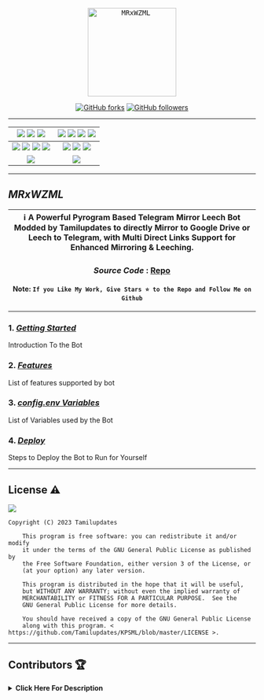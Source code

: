 <p align="center">
    <a href="https://telegram.me/MR_X_MIRROR">
        <kbd>
            <img width="180" src="https://telegra.ph/file/1d02df877fa3aaffd707b.png" alt="MRxWZML">
        </kbd>
    </a>
</p>

<p align="center">
<div align=center>

[![GitHub forks](https://img.shields.io/github/forks/MR-X-MIRROR-BOTZ/MRxWZML?style=social)](https://github.com/MR-X-MIRROR-BOTZ/MRxWZML/fork)
[![GitHub followers](https://img.shields.io/github/followers/MR-X-MIRROR-BOTZ?style=social&label=Followers)](https://github.com/MR-X-MIRROR-BOTZ)

----

[![](https://img.shields.io/github/repo-size/MR-X-MIRROR-BOTZ/MRxWZML?color=green&label=Repo%20Size&labelColor=292c3b)](#) [![](https://img.shields.io/github/commit-activity/m/MR-X-MIRROR-BOTZ/MRxWZML?logo=github&labelColor=292c3b&label=Github%20Commits)](#) [![](https://img.shields.io/github/license/MR-X-MIRROR-BOTZ/MRxWZML?style=flat&label=License&labelColor=292c3b)](#)|[![](https://img.shields.io/github/issues-raw/MR-X-MIRROR-BOTZ/MRxWZML?style=flat&label=Open%20Issues&labelColor=292c3b)](#) [![](https://img.shields.io/github/issues-closed-raw/MR-X-MIRROR-BOTZ/MRxWZML?style=flat&label=Closed%20Issues&labelColor=292c3b)](#) [![](https://img.shields.io/github/issues-pr-raw/MR-X-MIRROR-BOTZ/MRxWZML?style=flat&label=Open%20Pull%20Requests&labelColor=292c3b)](#) [![](https://img.shields.io/github/issues-pr-closed-raw/MR-X-MIRROR-BOTZ/MRxWZML?style=flat&label=Closed%20Pull%20Requests&labelColor=292c3b)](#)
:---:|:---:|
[![](https://img.shields.io/github/languages/count/MR-X-MIRROR-BOTZ/MRxWZML?style=flat&label=Total%20Languages&labelColor=292c3b&color=blueviolet)](#) [![](https://img.shields.io/github/languages/top/MR-X-MIRROR-BOTZ/MRxWZML?style=flat&logo=python&labelColor=292c3b)](#) [![](https://img.shields.io/github/last-commit/MR-X-MIRROR-BOTZ/MRxWZML?style=flat&label=Last%20Commit&labelColor=292c3b&color=important)](#) [![](https://badgen.net/github/branches/MR-X-MIRROR-BOTZ/MRxWZML?label=Total%20Branches&labelColor=292c3b)](#)|[![](https://img.shields.io/github/forks/MR-X-MIRROR-BOTZ/MRxWZML?style=flat&logo=github&label=Forks&labelColor=292c3b&color=critical)](#) [![](https://img.shields.io/github/stars/MR-X-MIRROR-BOTZ/MRxWZML?style=flat&logo=github&label=Stars&labelColor=292c3b&color=yellow)](#) [![](https://badgen.net/docker/pulls/MRxWZML/MR-X-MIRROR-BOTZ?icon=docker&label=Pulls&labelColor=292c3b&color=blue)](#)
[![](https://img.shields.io/badge/Telegram%20Channel-Join-9cf?style=for-the-badge&logo=telegram&logoColor=blue&style=flat&labelColor=292c3b)](https://telegram.me/MR_X_MIRROR) |[![](https://img.shields.io/badge/Support%20Group-Join-9cf?style=for-the-badge&logo=telegram&logoColor=blue&style=flat&labelColor=292c3b)](https://telegram.me/MR_X_MIRROR) |

</div>

----

## ***MRxWZML***

<div align=center>

ℹ️ A Powerful Pyrogram Based Telegram Mirror Leech Bot Modded by Tamilupdates to directly Mirror to Google Drive or Leech to Telegram, with Multi Direct Links Support for Enhanced Mirroring & Leeching.|
---|
    
### ***Source Code*** : [Repo](https://github.com/MR-X-MIRROR-BOTZ/MRxWZML)

#### Note: `If you Like My Work, Give Stars ⭐ to the Repo and Follow Me on Github`
    
----
</div>
</p>

### 1. [***Getting Started***](https://github.com/MR-X-MIRROR-BOTZ/MRxWZML/wiki/Getting-Started)
Introduction To the Bot

### 2. [***Features***](https://github.com/MR-X-MIRROR-BOTZ/MRxWZML/wiki/Features)
List of features supported by bot

### 3. [***config.env Variables***](https://github.com/MR-X-MIRROR-BOTZ/MRxWZML/wiki/Setting-up-the-config.env-file)
List of Variables used by the Bot

### 4. [***Deploy***](https://github.com/MR-X-MIRROR-BOTZ/MRxWZML/wiki/Deployment)
Steps to Deploy the Bot to Run for Yourself

---

## License ⚠️

[![](https://www.gnu.org/graphics/gplv3-with-text-136x68.png)](https://www.gnu.org/licenses/gpl-3.0.html)

```text
Copyright (C) 2023 Tamilupdates

    This program is free software: you can redistribute it and/or modify
    it under the terms of the GNU General Public License as published by
    the Free Software Foundation, either version 3 of the License, or
    (at your option) any later version.

    This program is distributed in the hope that it will be useful,
    but WITHOUT ANY WARRANTY; without even the implied warranty of
    MERCHANTABILITY or FITNESS FOR A PARTICULAR PURPOSE.  See the
    GNU General Public License for more details.

    You should have received a copy of the GNU General Public License
    along with this program. < https://github.com/Tamilupdates/KPSML/blob/master/LICENSE >.
```

---

## Contributors 🏆
<details>
    <summary><b>Click Here For Description</b></summary>

|![](https://avatars.githubusercontent.com/u/127676677)|![](https://avatars.githubusercontent.com/u/113664541)|![](https://avatars.githubusercontent.com/u/77075674)|![](https://avatars.githubusercontent.com/u/94453305)|![](https://avatars.githubusercontent.com/u/56303690)|![](https://avatars.githubusercontent.com/u/91935990)|![](https://avatars.githubusercontent.com/u/80155750)|
|---|---|---|---|---|---|---|
|[`MR-X-MIRROR-BOTZ`](https://github.com/MR-X-MIRROR-BOTZ)|[`CodeWithWeeb`](https://github.com/weebzone)|[`Anasty17`](https://github.com/anasty17)|[`Ajay Choudhary`](https://github.com/ajay0916) |[`Arshsisodiya`](https://github.com/arshsisodiya/helios-mirror) |[`ToxyTech`](https://github.com/dipeshpatil123)|[`MysterySD`](https://github.com/5MysterySD)|
| `Me` Master | Add modules and fixes & many more|Base Repo|For suggestion & fixing| For there BOT_PM and LOG feature| For Task Limit| For Help and PIXIBAY Support|

</details>
